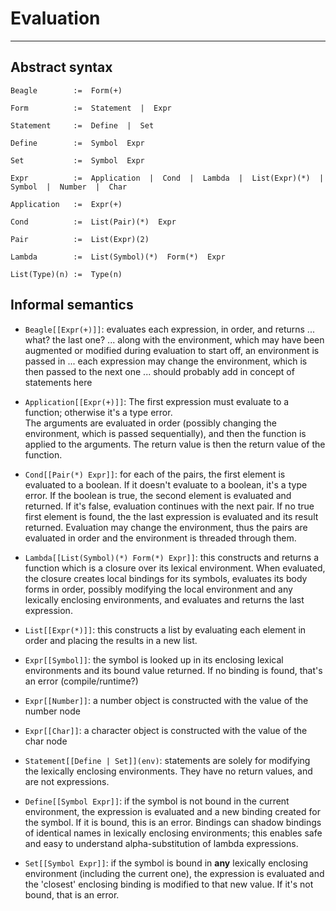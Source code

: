 # Evaluation #
--------------

## Abstract syntax ##

    Beagle        :=  Form(+)
    
    Form          :=  Statement  |  Expr 
    
    Statement     :=  Define  |  Set
    
    Define        :=  Symbol  Expr
    
    Set           :=  Symbol  Expr
    
    Expr          :=  Application  |  Cond  |  Lambda  |  List(Expr)(*)  |  Symbol  |  Number  |  Char
    
    Application   :=  Expr(+) 
    
    Cond          :=  List(Pair)(*)  Expr
    
    Pair          :=  List(Expr)(2)
    
    Lambda        :=  List(Symbol)(*)  Form(*)  Expr
    
    List(Type)(n) :=  Type(n)



## Informal semantics ##

 - `Beagle[[Expr(+)]]`: evaluates each expression, in order, and returns ... what?  the last one? ...
   along with the environment, which may have been augmented or modified during evaluation
   to start off, an environment is passed in ... each expression may change the environment, which
   is then passed to the next one ... should probably add in concept of statements here
   
 - `Application[[Expr(+)]]`: The first expression must evaluate to a function; otherwise it's a type error.  
   The arguments are evaluated in order (possibly changing the environment, 
   which is passed sequentially), and then the function is applied to the arguments.  The return
   value is then the return value of the function.
   
 - `Cond[[Pair(*) Expr]]`: for each of the pairs, the first element is evaluated to a boolean.  If it
   doesn't evaluate to a boolean, it's a type error.  If the boolean is true, the second element is evaluated
   and returned.  If it's false, evaluation continues with the next pair.  If no true first element is found,
   the the last expression is evaluated and its result returned.  Evaluation may change the environment, thus the pairs 
   are evaluated in order and the environment is threaded through them.
   
 - `Lambda[[List(Symbol)(*) Form(*) Expr]]`: this constructs and returns a function which is a closure over
   its lexical environment.  When evaluated, the closure creates local bindings for its symbols, evaluates
   its body forms in order, possibly modifying the local environment and any lexically enclosing environments,
   and evaluates and returns the last expression.
   
 - `List[[Expr(*)]]`:  this constructs a list by evaluating each element in order and placing the results
   in a new list.
   
 - `Expr[[Symbol]]`: the symbol is looked up in its enclosing lexical environments and its bound
   value returned.  If no binding is found, that's an error (compile/runtime?)
   
 - `Expr[[Number]]`: a number object is constructed with the value of the number node
 
 - `Expr[[Char]]`: a character object is constructed with the value of the char node
 
 - `Statement[[Define | Set]](env)`:  statements are solely for modifying the lexically enclosing
   environments.  They have no return values, and are not expressions.
   
 - `Define[[Symbol Expr]]`:  if the symbol is not bound in the current environment, the expression is 
   evaluated and a new binding created for the symbol.  If it is bound, this is an error.  Bindings
   can shadow bindings of identical names in lexically enclosing environments; this enables safe and
   easy to understand alpha-substitution of lambda expressions.
   
 - `Set[[Symbol Expr]]`:  if the symbol is bound in **any** lexically enclosing environment (including
   the current one), the expression is evaluated and the 'closest' enclosing binding is modified to
   that new value.  If it's not bound, that is an error.
